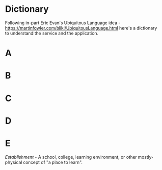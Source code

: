 # Dictionary

Following in-part Eric Evan's Ubiquitous Language idea - https://martinfowler.com/bliki/UbiquitousLanguage.html here's a dictionary to understand the service and the application.

# A 

# B

# C

# D

# E

*Establishment* - A school, college, learning environment, or other mostly-physical concept of "a place to learn". 